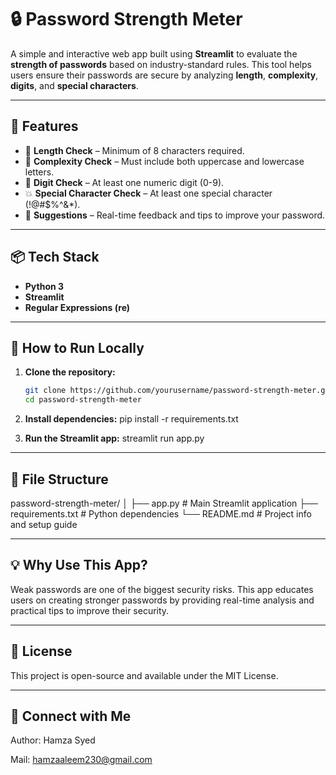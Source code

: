 # 🔒 Password Strength Meter

A simple and interactive web app built using **Streamlit** to evaluate the **strength of passwords** based on industry-standard rules. This tool helps users ensure their passwords are secure by analyzing **length**, **complexity**, **digits**, and **special characters**.

---

## 🚀 Features

- 📏 **Length Check** – Minimum of 8 characters required.
- 🔡 **Complexity Check** – Must include both uppercase and lowercase letters.
- 🔢 **Digit Check** – At least one numeric digit (0-9).
- 💥 **Special Character Check** – At least one special character (!@#$%^&*).
- 📝 **Suggestions** – Real-time feedback and tips to improve your password.

---

## 📦 Tech Stack

- **Python 3**
- **Streamlit**
- **Regular Expressions (re)**

---

## 🔧 How to Run Locally

1. **Clone the repository:**
   ```bash
   git clone https://github.com/yourusername/password-strength-meter.git
   cd password-strength-meter
   
2. **Install dependencies:**
     pip install -r requirements.txt

3. **Run the Streamlit app:**
   streamlit run app.py

---

##  📁 File Structure

password-strength-meter/
│
├── app.py              # Main Streamlit application
├── requirements.txt    # Python dependencies
└── README.md           # Project info and setup guide

---

##  💡 Why Use This App?
Weak passwords are one of the biggest security risks. This app educates users on creating stronger passwords by providing real-time analysis and practical tips to improve their security.

---

##  📜 License
This project is open-source and available under the MIT License.

 ---

 ##  🙌 Connect with Me
 Author: Hamza Syed

 Mail: hamzaaleem230@gmail.com

